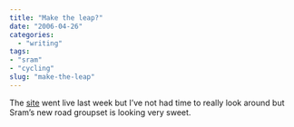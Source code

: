 ```yaml
---
title: "Make the leap?"
date: "2006-04-26"
categories: 
  - "writing"
tags:
- "sram"
- "cycling"
slug: "make-the-leap"
---
```


The [site][1] went live last week but I’ve not had time to really look around but Sram’s new road groupset is looking very sweet.

[1]:	https://www.willyoumaketheleap.com/